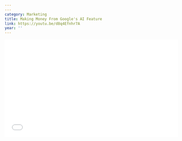 ```yaml
---
---
category: Marketing
title: Making Money From Google's AI Feature
link: https://youtu.be/d8q4Efnhr7A
year: ''
---
```

<iframe width="560" height="315" src="{{ page.link }}" frameborder="0" allowfullscreen></iframe>
